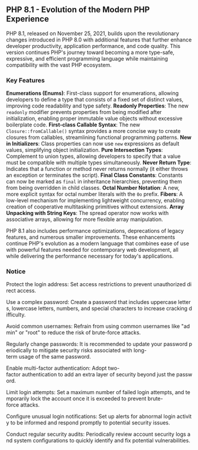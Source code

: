 ## PHP 8.1 - Evolution of the Modern PHP Experience

PHP 8.1, released on November 25, 2021, builds upon the revolutionary changes introduced in PHP 8.0 with additional features that further enhance developer productivity, application performance, and code quality. This version continues PHP's journey toward becoming a more type-safe, expressive, and efficient programming language while maintaining compatibility with the vast PHP ecosystem.

### Key Features

**Enumerations (Enums)**: First-class support for enumerations, allowing developers to define a type that consists of a fixed set of distinct values, improving code readability and type safety.
**Readonly Properties**: The new `readonly` modifier prevents properties from being modified after initialization, enabling proper immutable value objects without excessive boilerplate code.
**First-class Callable Syntax**: The new `Closure::fromCallable()` syntax provides a more concise way to create closures from callables, streamlining functional programming patterns.
**New in Initializers**: Class properties can now use `new` expressions as default values, simplifying object initialization.
**Pure Intersection Types**: Complement to union types, allowing developers to specify that a value must be compatible with multiple types simultaneously.
**Never Return Type**: Indicates that a function or method never returns normally (it either throws an exception or terminates the script).
**Final Class Constants**: Constants can now be marked as `final` in inheritance hierarchies, preventing them from being overridden in child classes.
**Octal Number Notation**: A new, more explicit syntax for octal number literals with the `0o` prefix.
**Fibers**: A low-level mechanism for implementing lightweight concurrency, enabling creation of cooperative multitasking primitives without extensions.
**Array Unpacking with String Keys**: The spread operator now works with associative arrays, allowing for more flexible array manipulation.

PHP 8.1 also includes performance optimizations, deprecations of legacy features, and numerous smaller improvements. These enhancements continue PHP's evolution as a modern language that combines ease of use with powerful features needed for contemporary web development, all while delivering the performance necessary for today's applications.

### Notice

Protect the login address: Set access restrictions to prevent unauthorized direct access.
    
Use a complex password: Create a password that includes uppercase letters, lowercase letters, numbers, and special characters to increase cracking difficulty.
    
Avoid common usernames: Refrain from using common usernames like "admin" or "root" to reduce the risk of brute-force attacks.
    
Regularly change passwords: It is recommended to update your password periodically to mitigate security risks associated with long-term usage of the same password.
    
Enable multi-factor authentication: Adopt two-factor authentication to add an extra layer of security beyond just the password.
    
Limit login attempts: Set a maximum number of failed login attempts, and temporarily lock the account once it is exceeded to prevent brute-force attacks.
    
Configure unusual login notifications: Set up alerts for abnormal login activity to be informed and respond promptly to potential security issues.
    
Conduct regular security audits: Periodically review account security logs and system configurations to quickly identify and fix potential vulnerabilities.
        
